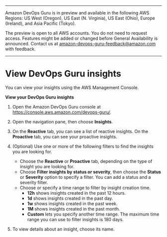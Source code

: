 --------

Amazon DevOps Guru is in preview and available in the following AWS Regions: US West \(Oregon\), US East \(N\. Virginia\), US East \(Ohio\), Europe \(Ireland\), and Asia Pacific \(Tokyo\)\.

The preview is open to all AWS accounts\. You do not need to request access\. Features might be added or changed before General Availability is announced\. Contact us at [amazon\-devops\-guru\-feedback@amazon\.com](mailto:amazon-devops-guru-feedback@amazon.com) with feedback\.

--------

# View DevOps Guru insights<a name="view-insights"></a>

 You can view your insights using the AWS Management Console\. 

**View your DevOps Guru insights**

1. Open the Amazon DevOps Guru console at [https://console\.aws\.amazon\.com/devops\-guru/](https://console.aws.amazon.com/devops-guru/)\.

1. Open the navigation pane, then choose **Insights**\. 

1. On the **Reactive** tab, you can see a list of reactive insights\. On the **Proactive** tab, you can see your proactive insights\. 

1. \(Optional\) Use one or more of the following filters to find the insights you are looking for\. 
   + Choose the **Reactive** or **Proactive** tab, depending on the type of insight you are looking for\. 
   + Choose **Filter insights by status or severity**, then choose the **Status** or **Severity** option to specify a filter\. You can add a status and a severity filter\.
   + Choose or specify a time range to filter by insight creation time\.
     +  **12h** shows insights created in the past 12 hours\.
     +  **1d** shows insights created in the past day\.
     +  **1w** shows insights created in the past week\.
     +  **1M** shows insights created in the past month\.
     +  **Custom** lets you specify another time range\. The maximum time range you can use to filter insights is 180 days\. 

1. To view details about an insight, choose its name\. 